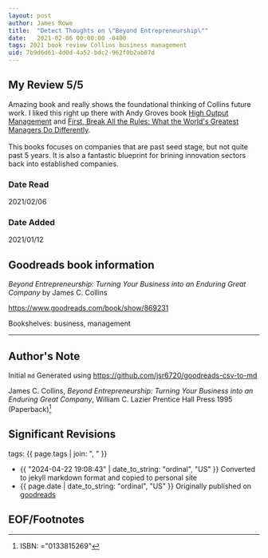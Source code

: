 ```yaml
---
layout: post
author: James Rowe
title:  "Detect Thoughts on \"Beyond Entrepreneurship\""
date:   2021-02-06 00:00:00 -0400
tags: 2021 book review Collins business management
uid: 7b9d6d61-4d0d-4a52-bdc2-962f0b2ab87d
---
```




## My Review 5/5

Amazing book and really shows the foundational thinking of Collins future work. I liked this right up there with Andy Groves book [High Output Management](https://www.goodreads.com/book/show/324750) and [First, Break All the Rules: What the World's Greatest Managers Do Differently](https://www.goodreads.com/book/show/50937).<br/><br/>This books focuses on companies that are past seed stage, but not quite past 5 years. It is also a fantastic blueprint for brining innovation sectors back into established companies.

### Date Read
2021/02/06

### Date Added
2021/01/12

## Goodreads book information

*Beyond Entrepreneurship: Turning Your Business into an Enduring Great Company* by James C. Collins

https://www.goodreads.com/book/show/869231

Bookshelves: business, management

---

## Author's Note

Initial `md` Generated using https://github.com/jsr6720/goodreads-csv-to-md

James C. Collins, *Beyond Entrepreneurship: Turning Your Business into an Enduring Great Company*, William C. Lazier Prentice Hall Press 1995 (Paperback)[^1]

## Significant Revisions

tags: {{ page.tags | join: ", " }} <!-- todo move this somewhere -->

- {{ "2024-04-22 19:08:43" | date_to_string: "ordinal", "US" }} Converted to jekyll markdown format and copied to personal site
- {{ page.date | date_to_string: "ordinal", "US" }} Originally published on [goodreads](https://www.goodreads.com)

## EOF/Footnotes

[^1]: ISBN: ="0133815269"
